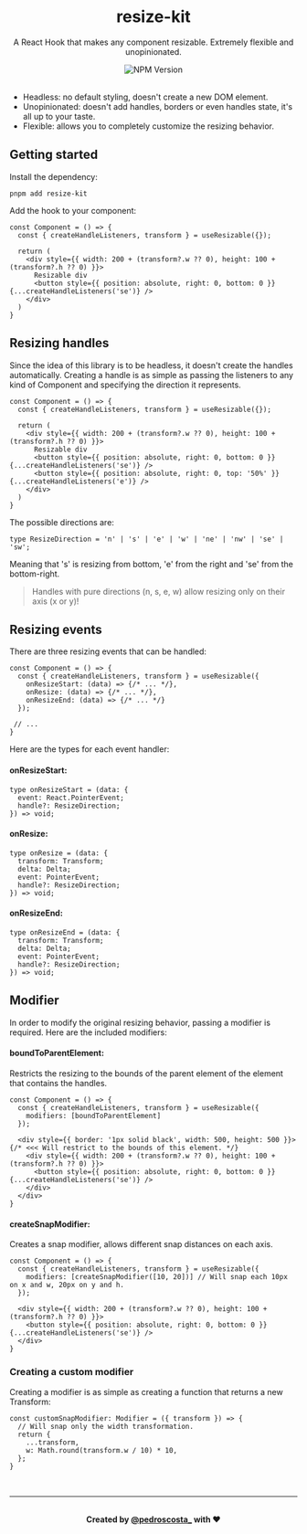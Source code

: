 <div align="center">

# resize-kit
A React Hook that makes any component resizable. Extremely flexible and unopinionated.

<img alt="NPM Version" src="https://img.shields.io/npm/v/resize-kit">
</div>
<br>


- Headless: no default styling, doesn't create a new DOM element.
- Unopinionated: doesn't add handles, borders or even handles state, it's all up to your taste.
- Flexible: allows you to completely customize the resizing behavior.

## Getting started

Install the dependency:

```shell
pnpm add resize-kit
```

Add the hook to your component:

```tsx
const Component = () => {
  const { createHandleListeners, transform } = useResizable({});

  return (
    <div style={{ width: 200 + (transform?.w ?? 0), height: 100 + (transform?.h ?? 0) }}>
      Resizable div
      <button style={{ position: absolute, right: 0, bottom: 0 }} {...createHandleListeners('se')} />
    </div>
  )
}
```

## Resizing handles

Since the idea of this library is to be headless, it doesn't create the handles automatically. Creating a handle is as simple as passing the listeners to any kind of Component and specifying the direction it represents.

```tsx
const Component = () => {
  const { createHandleListeners, transform } = useResizable({});

  return (
    <div style={{ width: 200 + (transform?.w ?? 0), height: 100 + (transform?.h ?? 0) }}>
      Resizable div
      <button style={{ position: absolute, right: 0, bottom: 0 }} {...createHandleListeners('se')} />
      <button style={{ position: absolute, right: 0, top: '50%' }} {...createHandleListeners('e')} />
    </div>
  )
}
```

The possible directions are:

```tsx
type ResizeDirection = 'n' | 's' | 'e' | 'w' | 'ne' | 'nw' | 'se' | 'sw';
```

Meaning that 's' is resizing from bottom, 'e' from the right and 'se' from the bottom-right.

> Handles with pure directions (n, s, e, w) allow resizing only on their axis (x or y)!


## Resizing events

There are three resizing events that can be handled:

```tsx
const Component = () => {
  const { createHandleListeners, transform } = useResizable({
    onResizeStart: (data) => {/* ... */},
    onResize: (data) => {/* ... */},
    onResizeEnd: (data) => {/* ... */}
  });

 // ...
}
```

Here are the types for each event handler:

#### onResizeStart:

```tsx
type onResizeStart = (data: {
  event: React.PointerEvent;
  handle?: ResizeDirection;
}) => void;
```

#### onResize:

```tsx
type onResize = (data: {
  transform: Transform;
  delta: Delta;
  event: PointerEvent;
  handle?: ResizeDirection;
}) => void;
```

#### onResizeEnd:

```tsx
type onResizeEnd = (data: {
  transform: Transform;
  delta: Delta;
  event: PointerEvent;
  handle?: ResizeDirection;
}) => void;
```

## Modifier

In order to modify the original resizing behavior, passing a modifier is required. Here are the included modifiers:

#### boundToParentElement:

Restricts the resizing to the bounds of the parent element of the element that contains the handles.

```tsx
const Component = () => {
  const { createHandleListeners, transform } = useResizable({
    modifiers: [boundToParentElement]
  });

  <div style={{ border: '1px solid black', width: 500, height: 500 }}> {/* <<< Will restrict to the bounds of this element. */}
    <div style={{ width: 200 + (transform?.w ?? 0), height: 100 + (transform?.h ?? 0) }}>
      <button style={{ position: absolute, right: 0, bottom: 0 }} {...createHandleListeners('se')} />
    </div>
  </div>
}
```

#### createSnapModifier:

Creates a snap modifier, allows different snap distances on each axis.

```tsx
const Component = () => {
  const { createHandleListeners, transform } = useResizable({
    modifiers: [createSnapModifier([10, 20])] // Will snap each 10px on x and w, 20px on y and h.
  });

  <div style={{ width: 200 + (transform?.w ?? 0), height: 100 + (transform?.h ?? 0) }}>
    <button style={{ position: absolute, right: 0, bottom: 0 }} {...createHandleListeners('se')} />
  </div>
}
```

### Creating a custom modifier

Creating a modifier is as simple as creating a function that returns a new Transform:

```tsx
const customSnapModifier: Modifier = ({ transform }) => {
  // Will snap only the width transformation.
  return {
    ...transform,
    w: Math.round(transform.w / 10) * 10,
  };
}
```


<br>

---

<br>
<div align="center">
<b>Created by <a href="https://x.com/pedroscosta_">@pedroscosta_</a> with ❤️</b>
</div>
